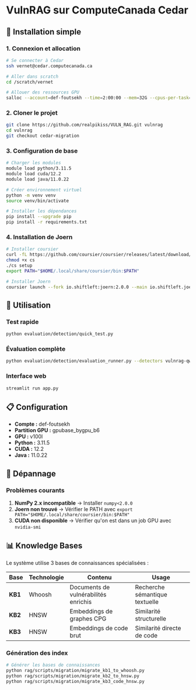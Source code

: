 # VulnRAG sur ComputeCanada Cedar

## 🚀 Installation simple

### 1. Connexion et allocation
```bash
# Se connecter à Cedar
ssh vernet@cedar.computecanada.ca

# Aller dans scratch
cd /scratch/vernet

# Allouer des ressources GPU
salloc --account=def-foutsekh --time=2:00:00 --mem=32G --cpus-per-task=8 --partition=gpubase_bygpu_b6 --gres=gpu:v100l:1
```

### 2. Cloner le projet
```bash
git clone https://github.com/realpikiss/VULN_RAG.git vulnrag
cd vulnrag
git checkout cedar-migration
```

### 3. Configuration de base
```bash
# Charger les modules
module load python/3.11.5
module load cuda/12.2
module load java/11.0.22

# Créer environnement virtuel
python -m venv venv
source venv/bin/activate

# Installer les dépendances
pip install --upgrade pip
pip install -r requirements.txt
```

### 4. Installation de Joern
```bash
# Installer coursier
curl -fL https://github.com/coursier/coursier/releases/latest/download/cs-x86_64-pc-linux.gz | gzip -d > cs
chmod +x cs
./cs setup
export PATH="$HOME/.local/share/coursier/bin:$PATH"

# Installer Joern
coursier launch --fork io.shiftleft:joern:2.0.0 --main io.shiftleft.joern.JoernParse -- joern-parse --help
```

## 🎯 Utilisation

### Test rapide
```bash
python evaluation/detection/quick_test.py
```

### Évaluation complète
```bash
python evaluation/detection/evaluation_runner.py --detectors vulnrag-qwen2.5 --max-samples 10
```

### Interface web
```bash
streamlit run app.py
```

## 📋 Configuration

- **Compte :** def-foutsekh
- **Partition GPU :** gpubase_bygpu_b6
- **GPU :** v100l
- **Python :** 3.11.5
- **CUDA :** 12.2
- **Java :** 11.0.22

## 🔧 Dépannage

### Problèmes courants
1. **NumPy 2.x incompatible** → Installer `numpy<2.0.0`
2. **Joern non trouvé** → Vérifier le PATH avec `export PATH="$HOME/.local/share/coursier/bin:$PATH"`
3. **CUDA non disponible** → Vérifier qu'on est dans un job GPU avec `nvidia-smi`

## 📊 Knowledge Bases

Le système utilise 3 bases de connaissances spécialisées :

| Base | Technologie | Contenu | Usage |
|------|------------|---------|-------|
| **KB1** | Whoosh | Documents de vulnérabilités enrichis | Recherche sémantique textuelle |
| **KB2** | HNSW | Embeddings de graphes CPG | Similarité structurelle |
| **KB3** | HNSW | Embeddings de code brut | Similarité directe de code |

### Génération des index
```bash
# Générer les bases de connaissances
python rag/scripts/migration/migrate_kb1_to_whoosh.py
python rag/scripts/migration/migrate_kb2_to_hnsw.py
python rag/scripts/migration/migrate_kb3_code_hnsw.py
``` 